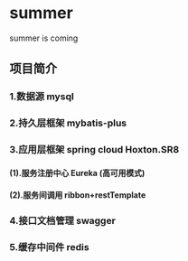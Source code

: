 # summer
summer is coming

## 项目简介
### 1.数据源 mysql
### 2.持久层框架 mybatis-plus
### 3.应用层框架 spring cloud Hoxton.SR8
#### (1).服务注册中心 Eureka (高可用模式)
#### (2).服务间调用 ribbon+restTemplate
### 4.接口文档管理 swagger
### 5.缓存中间件 redis
